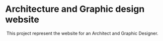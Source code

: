 # Architecture and Graphic design website
![]( )
This project represent the website for an Architect and Graphic Designer.

